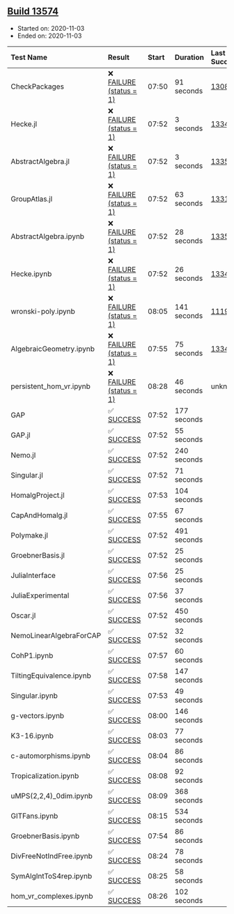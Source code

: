 ## [Build 13574](https://oscarci.mathematik.uni-kl.de/job/oscar/13574/)

* Started on: 2020-11-03
* Ended on: 2020-11-03

| Test Name    | Result | Start | Duration | Last Success | First Failure |
|:-------------|:-------|:------|:---------|:-------------|:--------------|
| CheckPackages | ❌ [FAILURE (status = 1)](https://oscarci.mathematik.uni-kl.de/job/oscar/13574/artifact/logs/build-13574/CheckPackages.log) | 07:50 | 91 seconds | [13085](https://oscarci.mathematik.uni-kl.de/job/oscar/13085/) | [13086](https://oscarci.mathematik.uni-kl.de/job/oscar/13086/) |
| Hecke.jl | ❌ [FAILURE (status = 1)](https://oscarci.mathematik.uni-kl.de/job/oscar/13574/artifact/logs/build-13574/Hecke.jl.log) | 07:52 | 3 seconds | [13341](https://oscarci.mathematik.uni-kl.de/job/oscar/13341/) | [13342](https://oscarci.mathematik.uni-kl.de/job/oscar/13342/) |
| AbstractAlgebra.jl | ❌ [FAILURE (status = 1)](https://oscarci.mathematik.uni-kl.de/job/oscar/13574/artifact/logs/build-13574/AbstractAlgebra.jl.log) | 07:52 | 3 seconds | [13355](https://oscarci.mathematik.uni-kl.de/job/oscar/13355/) | [13356](https://oscarci.mathematik.uni-kl.de/job/oscar/13356/) |
| GroupAtlas.jl | ❌ [FAILURE (status = 1)](https://oscarci.mathematik.uni-kl.de/job/oscar/13574/artifact/logs/build-13574/GroupAtlas.jl.log) | 07:52 | 63 seconds | [13311](https://oscarci.mathematik.uni-kl.de/job/oscar/13311/) | [13312](https://oscarci.mathematik.uni-kl.de/job/oscar/13312/) |
| AbstractAlgebra.ipynb | ❌ [FAILURE (status = 1)](https://oscarci.mathematik.uni-kl.de/job/oscar/13574/artifact/logs/build-13574/AbstractAlgebra.ipynb.log) | 07:52 | 28 seconds | [13355](https://oscarci.mathematik.uni-kl.de/job/oscar/13355/) | [13356](https://oscarci.mathematik.uni-kl.de/job/oscar/13356/) |
| Hecke.ipynb | ❌ [FAILURE (status = 1)](https://oscarci.mathematik.uni-kl.de/job/oscar/13574/artifact/logs/build-13574/Hecke.ipynb.log) | 07:52 | 26 seconds | [13341](https://oscarci.mathematik.uni-kl.de/job/oscar/13341/) | [13342](https://oscarci.mathematik.uni-kl.de/job/oscar/13342/) |
| wronski-poly.ipynb | ❌ [FAILURE (status = 1)](https://oscarci.mathematik.uni-kl.de/job/oscar/13574/artifact/logs/build-13574/wronski-poly.ipynb.log) | 08:05 | 141 seconds | [11192](https://oscarci.mathematik.uni-kl.de/job/oscar/11192/) | [11193](https://oscarci.mathematik.uni-kl.de/job/oscar/11193/) |
| AlgebraicGeometry.ipynb | ❌ [FAILURE (status = 1)](https://oscarci.mathematik.uni-kl.de/job/oscar/13574/artifact/logs/build-13574/AlgebraicGeometry.ipynb.log) | 07:55 | 75 seconds | [13341](https://oscarci.mathematik.uni-kl.de/job/oscar/13341/) | [13342](https://oscarci.mathematik.uni-kl.de/job/oscar/13342/) |
| persistent_hom_vr.ipynb | ❌ [FAILURE (status = 1)](https://oscarci.mathematik.uni-kl.de/job/oscar/13574/artifact/logs/build-13574/persistent_hom_vr.ipynb.log) | 08:28 | 46 seconds | unknown | unknown |
| GAP | ✅ [SUCCESS](https://oscarci.mathematik.uni-kl.de/job/oscar/13574/artifact/logs/build-13574/GAP.log) | 07:52 | 177 seconds |  |  |
| GAP.jl | ✅ [SUCCESS](https://oscarci.mathematik.uni-kl.de/job/oscar/13574/artifact/logs/build-13574/GAP.jl.log) | 07:52 | 55 seconds |  |  |
| Nemo.jl | ✅ [SUCCESS](https://oscarci.mathematik.uni-kl.de/job/oscar/13574/artifact/logs/build-13574/Nemo.jl.log) | 07:52 | 240 seconds |  |  |
| Singular.jl | ✅ [SUCCESS](https://oscarci.mathematik.uni-kl.de/job/oscar/13574/artifact/logs/build-13574/Singular.jl.log) | 07:52 | 71 seconds |  |  |
| HomalgProject.jl | ✅ [SUCCESS](https://oscarci.mathematik.uni-kl.de/job/oscar/13574/artifact/logs/build-13574/HomalgProject.jl.log) | 07:53 | 104 seconds |  |  |
| CapAndHomalg.jl | ✅ [SUCCESS](https://oscarci.mathematik.uni-kl.de/job/oscar/13574/artifact/logs/build-13574/CapAndHomalg.jl.log) | 07:55 | 67 seconds |  |  |
| Polymake.jl | ✅ [SUCCESS](https://oscarci.mathematik.uni-kl.de/job/oscar/13574/artifact/logs/build-13574/Polymake.jl.log) | 07:52 | 491 seconds |  |  |
| GroebnerBasis.jl | ✅ [SUCCESS](https://oscarci.mathematik.uni-kl.de/job/oscar/13574/artifact/logs/build-13574/GroebnerBasis.jl.log) | 07:52 | 25 seconds |  |  |
| JuliaInterface | ✅ [SUCCESS](https://oscarci.mathematik.uni-kl.de/job/oscar/13574/artifact/logs/build-13574/JuliaInterface.log) | 07:56 | 25 seconds |  |  |
| JuliaExperimental | ✅ [SUCCESS](https://oscarci.mathematik.uni-kl.de/job/oscar/13574/artifact/logs/build-13574/JuliaExperimental.log) | 07:56 | 37 seconds |  |  |
| Oscar.jl | ✅ [SUCCESS](https://oscarci.mathematik.uni-kl.de/job/oscar/13574/artifact/logs/build-13574/Oscar.jl.log) | 07:52 | 450 seconds |  |  |
| NemoLinearAlgebraForCAP | ✅ [SUCCESS](https://oscarci.mathematik.uni-kl.de/job/oscar/13574/artifact/logs/build-13574/NemoLinearAlgebraForCAP.log) | 07:52 | 32 seconds |  |  |
| CohP1.ipynb | ✅ [SUCCESS](https://oscarci.mathematik.uni-kl.de/job/oscar/13574/artifact/logs/build-13574/CohP1.ipynb.log) | 07:57 | 60 seconds |  |  |
| TiltingEquivalence.ipynb | ✅ [SUCCESS](https://oscarci.mathematik.uni-kl.de/job/oscar/13574/artifact/logs/build-13574/TiltingEquivalence.ipynb.log) | 07:58 | 147 seconds |  |  |
| Singular.ipynb | ✅ [SUCCESS](https://oscarci.mathematik.uni-kl.de/job/oscar/13574/artifact/logs/build-13574/Singular.ipynb.log) | 07:53 | 49 seconds |  |  |
| g-vectors.ipynb | ✅ [SUCCESS](https://oscarci.mathematik.uni-kl.de/job/oscar/13574/artifact/logs/build-13574/g-vectors.ipynb.log) | 08:00 | 146 seconds |  |  |
| K3-16.ipynb | ✅ [SUCCESS](https://oscarci.mathematik.uni-kl.de/job/oscar/13574/artifact/logs/build-13574/K3-16.ipynb.log) | 08:03 | 77 seconds |  |  |
| c-automorphisms.ipynb | ✅ [SUCCESS](https://oscarci.mathematik.uni-kl.de/job/oscar/13574/artifact/logs/build-13574/c-automorphisms.ipynb.log) | 08:04 | 86 seconds |  |  |
| Tropicalization.ipynb | ✅ [SUCCESS](https://oscarci.mathematik.uni-kl.de/job/oscar/13574/artifact/logs/build-13574/Tropicalization.ipynb.log) | 08:08 | 92 seconds |  |  |
| uMPS(2,2,4)_0dim.ipynb | ✅ [SUCCESS](https://oscarci.mathematik.uni-kl.de/job/oscar/13574/artifact/logs/build-13574/uMPS-2-2-4-_0dim.ipynb.log) | 08:09 | 368 seconds |  |  |
| GITFans.ipynb | ✅ [SUCCESS](https://oscarci.mathematik.uni-kl.de/job/oscar/13574/artifact/logs/build-13574/GITFans.ipynb.log) | 08:15 | 534 seconds |  |  |
| GroebnerBasis.ipynb | ✅ [SUCCESS](https://oscarci.mathematik.uni-kl.de/job/oscar/13574/artifact/logs/build-13574/GroebnerBasis.ipynb.log) | 07:54 | 86 seconds |  |  |
| DivFreeNotIndFree.ipynb | ✅ [SUCCESS](https://oscarci.mathematik.uni-kl.de/job/oscar/13574/artifact/logs/build-13574/DivFreeNotIndFree.ipynb.log) | 08:24 | 78 seconds |  |  |
| SymAlgIntToS4rep.ipynb | ✅ [SUCCESS](https://oscarci.mathematik.uni-kl.de/job/oscar/13574/artifact/logs/build-13574/SymAlgIntToS4rep.ipynb.log) | 08:25 | 58 seconds |  |  |
| hom_vr_complexes.ipynb | ✅ [SUCCESS](https://oscarci.mathematik.uni-kl.de/job/oscar/13574/artifact/logs/build-13574/hom_vr_complexes.ipynb.log) | 08:26 | 102 seconds |  |  |
